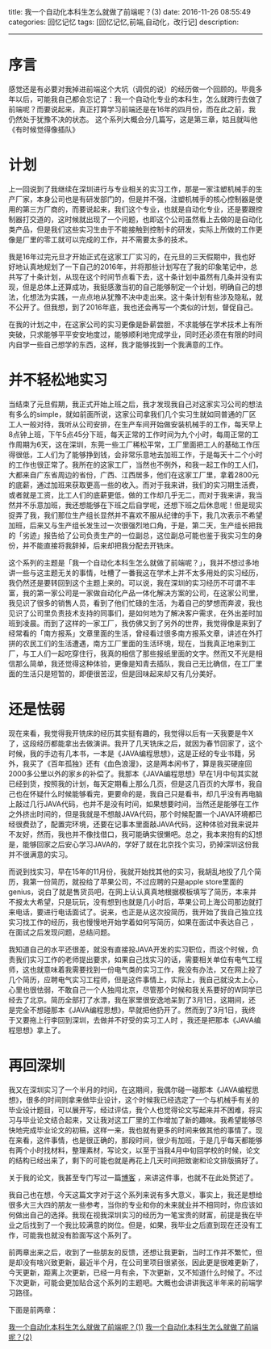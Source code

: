 title: 我一个自动化本科生怎么就做了前端呢？(3)
date: 2016-11-26  08:55:49 
categories: 回忆记忆
tags: [回忆记忆,前端,自动化，改行记] 
description: 



---





# 序言 

感觉还是有必要对我掉进前端这个大坑（调侃的说）的经历做一个回顾的。毕竟多年以后，可能我自己都会忘记了：我一个自动化专业的本科生，怎么就跨行去做了前端呢？而要说起来，真正打算学习前端还是在16年的四月份，而在此之前，我仍然处于犹豫不决的状态。
这个系列大概会分几篇写，这是第三章，姑且就叫他《有时候觉得像插队》

# 计划

上一回说到了我继续在深圳进行与专业相关的实习工作，那是一家注塑机械手的生产厂家，本身公司也是有研发部门的，但是并不强，注塑机械手的核心控制器是使用的第三方厂商的，而要说起来，我们这个专业，也就是自动化专业，还是要跟控制器打交道的，这时候就出现了一个问题，也即这个公司虽然看上去做的是自动化类产品，但是我们这些实习生由于不能接触到控制卡的研发，实际上所做的工作更像是厂里的零工就可以完成的工作，并不需要太多的技术。

我是16年过完元旦才开始正式在这家工厂实习的，在元旦的三天假期中，我也好好地认真地规划了一下自己的2016年，并将那些计划写在了我的印象笔记中，总共写了十条计划，从现在这个时间节点看下去，这十条计划中虽然有几条并没有实现，但是总体上还算成功，我挺感激当初的自己能够制定一个计划，明确自己的想法，化想法为实践，一点点地从犹豫不决中走出来。这十条计划有些涉及隐私，就不公开了。但我想，到了2016年底，我也还会再写一个类似的计划，督促自己。

在我的计划之中，在这家公司的实习更像是卧薪尝胆，不求能够在学术技术上有所突破，只求能够平平安安地度过，能够顺利地完成学业，同时还必须在有限的时间内自学一些自己想学的东西，这样，我才能够找到一个我满意的工作。

# 并不轻松地实习

当结束了元旦假期，我正式开始上班之后，我才发现我自己对这家实习公司的想法有多么的simple，就如前面所说，这家公司拿我们几个实习生就如同普通的厂区工人一般对待，我听从公司安排，在生产车间开始做安装机械手的工作，每天早上8点钟上班，下午5点45分下班，每天正常的工作时间为九个小时，每周正常的工作周期为6天，这在深圳，东莞一些工厂稀松平常，工厂里面把工人的基础工作压得很低，工人们为了能够挣到钱，会非常乐意地去加班工作，于是每天十二个小时的工作也很正常了。我所在的这家工厂，当然也不例外，和我一起工作的工人们，大都来自广东省周边的省份，广西、江西居多，他们在这家工厂里，拿着2800元的底薪，通过加班来获取更高一些的收入。而对于我来讲，我们的实习期生活费，或者就是工资，比工人们的底薪更低，做的工作却几乎无二，而对于我来讲，我当然并不乐意加班，我还想能够在下班之后自学呢，还想下班之后休息呢！但是现实捉弄了我，我们那位生产组长显然并不喜欢不服从纪律的手下，我几次表示不希望加班，后来又与生产组长发生过一次很强烈地口角，于是，第二天，生产组长把我的「劣迹」报告给了公司负责生产的一位副总，这位副总可能也鉴于我实习生的身份，并不能直接将我辞掉，后来却把我分配去开铣床。

这个系列的主题是「我一个自动化本科生怎么就做了前端呢？」，我并不想过多地讲一些与这主题无关的事情，吐槽了一番我这在学术上并不太多用处的实习经历，我仍然还是要转回到这个主题上来的。可以说，我在深圳的实习经历不可谓不丰富，我的第一家公司是一家做自动化产品一体化解决方案的公司，在这家公司里，我见识了很多的销售人员，看到了他们忙碌的生活，为着自己的梦想而奔波，我也见识了公司里负责技术支持的同事们，是如何地为了解决客户需求，在外出差时加班到凌晨。而到了这样的一家工厂，我仿佛又到了另外的世界，我觉得像是来到了经常看的「南方报系」文章里面的生活，曾经看过很多南方报系文章，讲述在外打拼的农民工们的生活遭遇，南方工厂里面的生活环境，现在，当我真正地来到工厂，与工人们一起吃穿住行，我真的相信了那些报纸里面的文字。然而又不光是相信那么简单，我还觉得这种体验，更像是知青去插队，我自己无比确信，在工厂里面的生活只是短暂的，即便很苦涩，但是回味起来却又有几分美好。

# 还是怯弱

现在来看，我觉得我开铣床的经历其实挺有趣的，我觉得以后有一天我要是牛X了，这段经历都能拿出去做演讲。我开了几天铣床之后，就因为春节回家了，这个时候，我的手边有几本书，一本是《JAVA编程思想》，这是正经的专业书籍，另外，我买了《百年孤独》还有《血色浪漫》，这是两本闲书了，算是我买硬座回2000多公里以外的家乡的补偿了。我那本《JAVA编程思想》早在1月中旬其实就已经到货，按照我的计划，每天定期看上那么几页，但是这几百页的大厚书，我自己也在怀疑什么时候能够看完，更要命的是，我自己只是看书，却几乎没有再电脑上敲过几行JAVA代码，也并不是没有时间，如果想要时间，当然还是能够在工作之外挤出时间的，但是我就是不想敲JAVA代码，那个时候配置一个JAVA环境都已经很费劲了，配置完环境，还要在记事本里面敲JAVA代码，这种体验对我来说并不友好，然而，我也并不像找借口，我可能确实很懒吧。总之，我本来抱有的幻想是，能够回家之后安心学习JAVA的，学好了就在北京找个实习，扔掉深圳这份我并不很满意的实习。

而说到找实习，早在15年的11月份，我就开始找其他的实习，我胡乱地投了几个简历，我第一份简历，就投给了苹果公司，不过应聘的只是apple store里面的genius，说白了就是售货员吧，在网上认认真真地根据模板填写了简历，本来并不报太大希望，只是玩玩，没有想到也就是几小时后，苹果公司上海公司那边就打来电话，要进行电话面试了。说来，也正是从这次投简历，我开始了我自己独立找实习找工作的经历，我也慢慢地开始学着如何写简历，如果在面试中表达自己 ，在面试之后发现问题，总结问题。

我知道自己的水平还很差，就没有直接投JAVA开发的实习职位，而这个时候，负责我们实习工作的老师提出要求，如果自己找实习的话，需要相关单位有电气工程师，这也就意味着我需要找到一份电气类的实习工作，我没有办法，又在网上投了几个简历，应聘电气实习工程师，但是这件事情上，实际上，我自己就没太上心，心里也很怯弱，不敢自己一个人独闯北京，尽管那个时候和我关系要好的W同学已经去了北京。简历全部打了水漂，我在家里很安逸地呆到了3月1日，这期间，还是完全不想碰那本《JAVA编程思想》，早就把他扔开了。然而到了3月1日，我终于又要拖上行李回到深圳，去做并不好受的实习工人时 ，我还是把那本《JAVA编程思想》拿上了。

# 再回深圳

我又在深圳实习了一个半月的时间，在这期间，我偶尔碰一碰那本《JAVA编程思想》，很多的时间则拿来做毕业设计，这个时候我已经选定了一个与机械手有关的毕业设计题目，可以展开写，经过评估，我个人也觉得论文写起来并不困难，将实习与毕业论文结合起来，又让我对这工厂里的工作增加了新的趣味。我希望能够尽快地完成毕业论文的初稿，这样一来，我也就有更多的时间来做其他的事情了。现在来看，这件事情，也是很正确的，那段时间，很少有加班，于是几乎每天都能够有两个小时找材料，整理素材，写论文，以至于当我4月中旬回学校的时候，论文的结构已经出来了，剩下的可能也就是再花上几天时间把致谢和论文排版搞好了。



关于我的论文，我甚至专门写过一篇[博客](http://hktkdy.com/2016/06/14/201606/something-about-graduation/)  ，来讲这件事，也就不在此处赘述了。

我自己也在想，今天这篇文字对于这个系列来说有多大意义，事实上，我还是想给很多大三大四的朋友一些参考，当你的专业和你的未来就业并不相同时，你应该如何做出自己的选择。我现在视我深圳实习的经历为一笔宝贵的财富，前提是我在毕业之后找到了一个我比较满意的岗位。但是，如果，我毕业之后直到现在还没有工作，可能我也就没有脸面写这个系列了。


前两章出来之后，收到了一些朋友的反馈，还想让我更新，当时工作并不繁忙，但是却没有啥兴致更新，最近半个月，在公司里项目很紧张，因此更是很难更新了，今天更新，距离上次更新，已经一月有余，下次更新，又不知道什么时候了。不过下次更新，可能会更加贴合这个系列的主题吧。大概也会讲讲我这半年来的前端学习路径。

下面是前两章：

[我一个自动化本科生怎么就做了前端呢？(1)](http://hktkdy.com/2016/09/25/201609/automation-to-frontend-1/)
[我一个自动化本科生怎么就做了前端呢？(2)](http://hktkdy.com/2016/09/25/201609/automation-to-frontend-2/)